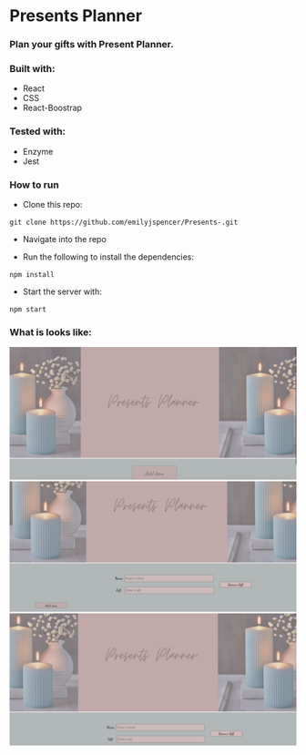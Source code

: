 # Presents Planner

### Plan your gifts with Present Planner.


### Built with:

* React
* CSS
* React-Boostrap

### Tested with:

* Enzyme
* Jest

### How to run

* Clone this repo:
```
git clone https://github.com/emilyjspencer/Presents-.git
```

* Navigate into the repo

* Run the following to install the dependencies:
```
npm install
```
* Start the server with:
```
npm start
```

### What is looks like:

![main](mainreal.png)
![additem](additem2.png)
![additem](additem3.png)

